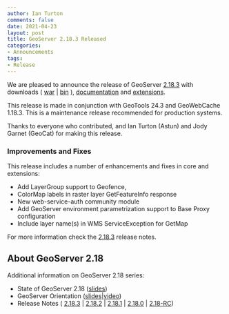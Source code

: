 ```yaml
---
author: Ian Turton
comments: false
date: 2021-04-23
layout: post
title: GeoServer 2.18.3 Released
categories:
- Announcements
tags:
- Release
---
```


We are pleased to announce the release of GeoServer [2.18.3](http://geoserver.org/release/2.18.3/) with downloads (
[war](https://sourceforge.net/projects/geoserver/files/GeoServer/2.18.3/geoserver-2.18.3-war.zip/download) |
[bin](https://sourceforge.net/projects/geoserver/files/GeoServer/2.18.3/geoserver-2.18.3-bin.zip/download) ),
[documentation](https://sourceforge.net/projects/geoserver/files/GeoServer/2.18.3/geoserver-2.18.3-htmldoc.zip/download) and
[extensions](https://sourceforge.net/projects/geoserver/files/GeoServer/2.18.3/extensions/).

This release is made in conjunction with GeoTools 24.3 and GeoWebCache 1.18.3. This is a maintenance release recommended for production systems.

Thanks to everyone who contributed, and Ian Turton (Astun) and Jody Garnet (GeoCat) for making this release.

### Improvements and Fixes

This release includes a number of enhancements and fixes in core and extensions:

+ Add LayerGroup support to Geofence,
+ ColorMap labels in raster layer GetFeatureInfo response
+ New web-service-auth community module
+ Add GeoServer environment parametrization support to Base Proxy configuration
+ Include layer name(s) in WMS ServiceException for GetMap

For more information check the [2.18.3](https://osgeo-org.atlassian.net/secure/ReleaseNote.jspa?projectId=10000&version=16808) release notes.

## About GeoServer 2.18

Additional information on GeoServer 2.18 series:
  
  * State of GeoServer 2.18 ([slides](https://docs.google.com/presentation/d/1Q0pHRUcvucAuHDeZPoeDJG4UY5izwbqo8ZawUdk9xYM/edit?usp=sharing))
  * GeoServer Orientation
  ([slides](https://t.co/fvBTLMia6f?amp=1)|[video](https://youtu.be/bdkk5eVR674))
  * Release Notes
  ( [2.18.3](https://osgeo-org.atlassian.net/secure/ReleaseNote.jspa?projectId=10000&version=16808)
  | [2.18.2](https://osgeo-org.atlassian.net/secure/ReleaseNote.jspa?projectId=10000&version=16803)
  | [2.18.1](https://osgeo-org.atlassian.net/secure/ReleaseNote.jspa?projectId=10000&version=16800)
  | [2.18.0](https://osgeo-org.atlassian.net/secure/ReleaseNote.jspa?projectId=10000&version=16796)
  | [2.18-RC](https://osgeo-org.atlassian.net/secure/ReleaseNote.jspa?projectId=10000&version=16783))


